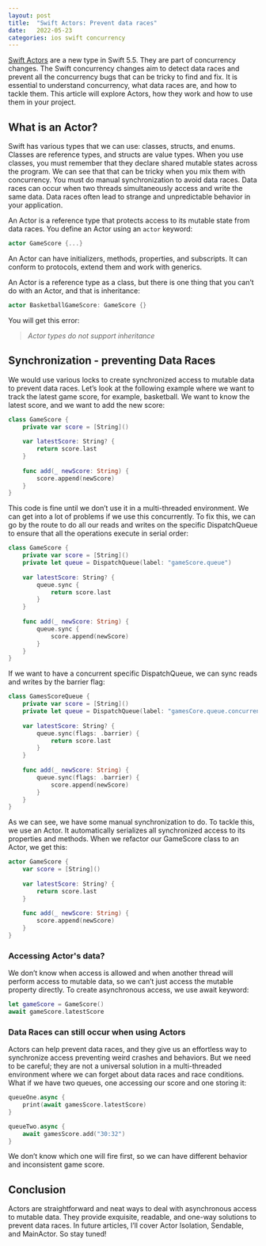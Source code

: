 ```yaml
---
layout: post
title:  "Swift Actors: Prevent data races"
date:   2022-05-23
categories: ios swift concurrency
---
```

[Swift Actors](https://github.com/apple/swift-evolution/blob/main/proposals/0306-actors.md) are a new type in Swift 5.5. They are part of concurrency changes. The Swift concurrency changes aim to detect data races and prevent all the concurrency bugs that can be tricky to find and fix.
It is essential to understand concurrency, what data races are, and how to tackle them. This article will explore Actors, how they work and how to use them in your project.

## What is an Actor?

Swift has various types that we can use: classes, structs, and enums. Classes are reference types, and structs are value types. 
When you use classes, you must remember that they declare shared mutable states across the program. We can see that that can be tricky when you mix them with concurrency. You must do manual synchronization to avoid data races. 
Data races can occur when two threads simultaneously access and write the same data. Data races often lead to strange and unpredictable behavior in your application.

An Actor is a reference type that protects access to its mutable state from data races. You define an Actor using an `actor` keyword:

```swift
actor GameScore {...}
```

An Actor can have initializers, methods, properties, and subscripts. It can conform to protocols, extend them and work with generics.

An Actor is a reference type as a class, but there is one thing that you can’t do with an Actor, and that is inheritance:

```swift
actor BasketballGameScore: GameScore {}
```
You will get this error:
>*Actor types do not support inheritance*

## Synchronization - preventing Data Races

We would use various locks to create synchronized access to mutable data to prevent data races. Let’s look at the following example where we want to track the latest game score, for example, basketball. We want to know the latest score, and we want to add the new score:

```swift
class GameScore {
    private var score = [String]()
    
    var latestScore: String? {
        return score.last
    }
    
    func add(_ newScore: String) {
        score.append(newScore)
    }
}
```

This code is fine until we don’t use it in a multi-threaded environment. We can get into a lot of problems if we use this concurrently. To fix this, we can go by the route to do all our reads and writes on the specific DispatchQueue to ensure that all the operations execute in serial order:

```swift
class GameScore {
    private var score = [String]()
    private let queue = DispatchQueue(label: "gameScore.queue")
    
    var latestScore: String? {
        queue.sync {
            return score.last
        }
    }
    
    func add(_ newScore: String) {
        queue.sync {
            score.append(newScore)
        }
    }
}
```

If we want to have a concurrent specific DispatchQueue, we can sync reads and writes by the barrier flag:

```swift
class GamesScoreQueue {
    private var score = [String]()
    private let queue = DispatchQueue(label: "gamesCore.queue.concurrent", attributes: .concurrent)
    
    var latestScore: String? {
        queue.sync(flags: .barrier) {
            return score.last
        }
    }
    
    func add(_ newScore: String) {
        queue.sync(flags: .barrier) {
            score.append(newScore)
        }
    }
}
```

As we can see, we have some manual synchronization to do. To tackle this, we use an Actor. It automatically serializes all synchronized access to its properties and methods. When we refactor our GameScore  class to an Actor, we get this:

```swift
actor GameScore {
    var score = [String]()
    
    var latestScore: String? {
        return score.last
    }
    
    func add(_ newScore: String) {
        score.append(newScore)
    }
}
```

### Accessing Actor's data?

We don’t know when access is allowed and when another thread will perform access to mutable data, so we can’t just access the mutable property directly. To create asynchronous access, we use await keyword:

```swift
let gameScore = GameScore()
await gameScore.latestScore
```

### Data Races can still occur when using Actors

Actors can help prevent data races, and they give us an effortless way to synchronize access preventing weird crashes and behaviors. But we need to be careful; they are not a universal solution in a multi-threaded environment where we can forget about data races and race conditions. What if we have two queues, one accessing our score and one storing it:

```swift
queueOne.async {
    print(await gamesScore.latestScore)
}

queueTwo.async {
    await gamesScore.add("30:32")
}
```

We don’t know which one will fire first, so we can have different behavior and inconsistent game score.

## Conclusion

Actors are straightforward and neat ways to deal with asynchronous access to mutable data. They provide exquisite, readable, and one-way solutions to prevent data races. 
In future articles, I’ll cover Actor Isolation, Sendable, and MainActor. So stay tuned!
